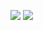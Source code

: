 ![](http://github-profile-summary-cards.vercel.app/api/cards/profile-details?username=DeLuks2006&theme=tokyonight)
![](https://github-readme-stats.vercel.app/api/top-langs/?username=DeLuks2006&layout=donut&theme=tokyonight)

